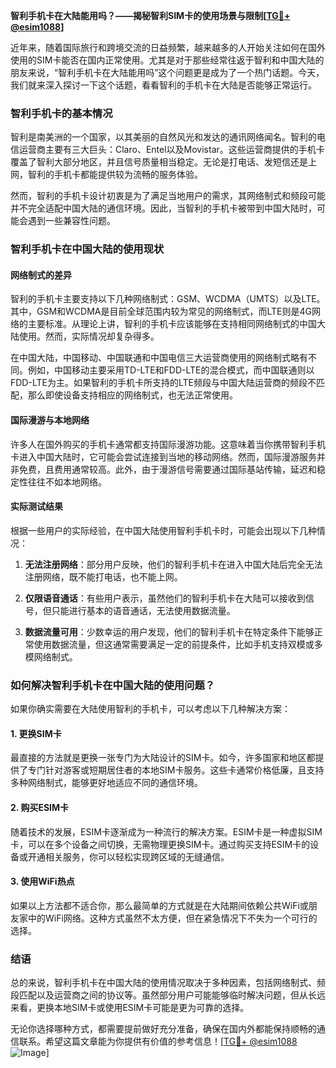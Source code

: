**智利手机卡在大陆能用吗？——揭秘智利SIM卡的使用场景与限制[[TG💪+ @esim1088](https://t.me/s/esim1088)]**

近年来，随着国际旅行和跨境交流的日益频繁，越来越多的人开始关注如何在国外使用的SIM卡能否在国内正常使用。尤其是对于那些经常往返于智利和中国大陆的朋友来说，“智利手机卡在大陆能用吗”这个问题更是成为了一个热门话题。今天，我们就来深入探讨一下这个话题，看看智利的手机卡在大陆是否能够正常运行。

### 智利手机卡的基本情况

智利是南美洲的一个国家，以其美丽的自然风光和发达的通讯网络闻名。智利的电信运营商主要有三大巨头：Claro、Entel以及Movistar。这些运营商提供的手机卡覆盖了智利大部分地区，并且信号质量相当稳定。无论是打电话、发短信还是上网，智利的手机卡都能提供较为流畅的服务体验。

然而，智利的手机卡设计初衷是为了满足当地用户的需求，其网络制式和频段可能并不完全适配中国大陆的通信环境。因此，当智利的手机卡被带到中国大陆时，可能会遇到一些兼容性问题。

### 智利手机卡在中国大陆的使用现状

#### 网络制式的差异

智利的手机卡主要支持以下几种网络制式：GSM、WCDMA（UMTS）以及LTE。其中，GSM和WCDMA是目前全球范围内较为常见的网络制式，而LTE则是4G网络的主要标准。从理论上讲，智利的手机卡应该能够在支持相同网络制式的中国大陆使用。然而，实际情况却复杂得多。

在中国大陆，中国移动、中国联通和中国电信三大运营商使用的网络制式略有不同。例如，中国移动主要采用TD-LTE和FDD-LTE的混合模式，而中国联通则以FDD-LTE为主。如果智利的手机卡所支持的LTE频段与中国大陆运营商的频段不匹配，那么即使设备支持相应的网络制式，也无法正常使用。

#### 国际漫游与本地网络

许多人在国外购买的手机卡通常都支持国际漫游功能。这意味着当你携带智利手机卡进入中国大陆时，它可能会尝试连接到当地的移动网络。然而，国际漫游服务并非免费，且费用通常较高。此外，由于漫游信号需要通过国际基站传输，延迟和稳定性往往不如本地网络。

#### 实际测试结果

根据一些用户的实际经验，在中国大陆使用智利手机卡时，可能会出现以下几种情况：

1. **无法注册网络**：部分用户反映，他们的智利手机卡在进入中国大陆后完全无法注册网络，既不能打电话，也不能上网。
   
2. **仅限语音通话**：有些用户表示，虽然他们的智利手机卡在大陆可以接收到信号，但只能进行基本的语音通话，无法使用数据流量。

3. **数据流量可用**：少数幸运的用户发现，他们的智利手机卡在特定条件下能够正常使用数据流量，但这通常需要满足一定的前提条件，比如手机支持双模或多模网络制式。

### 如何解决智利手机卡在中国大陆的使用问题？

如果你确实需要在大陆使用智利的手机卡，可以考虑以下几种解决方案：

#### 1. 更换SIM卡

最直接的方法就是更换一张专门为大陆设计的SIM卡。如今，许多国家和地区都提供了专门针对游客或短期居住者的本地SIM卡服务。这些卡通常价格低廉，且支持多种网络制式，能够更好地适应不同的通信环境。

#### 2. 购买ESIM卡

随着技术的发展，ESIM卡逐渐成为一种流行的解决方案。ESIM卡是一种虚拟SIM卡，可以在多个设备之间切换，无需物理更换SIM卡。通过购买支持ESIM卡的设备或开通相关服务，你可以轻松实现跨区域的无缝通信。

#### 3. 使用WiFi热点

如果以上方法都不适合你，那么最简单的方式就是在大陆期间依赖公共WiFi或朋友家中的WiFi网络。这种方式虽然不太方便，但在紧急情况下不失为一个可行的选择。

### 结语

总的来说，智利手机卡在中国大陆的使用情况取决于多种因素，包括网络制式、频段匹配以及运营商之间的协议等。虽然部分用户可能能够临时解决问题，但从长远来看，更换本地SIM卡或使用ESIM卡可能是更为可靠的选择。

无论你选择哪种方式，都需要提前做好充分准备，确保在国内外都能保持顺畅的通信联系。希望这篇文章能为你提供有价值的参考信息！[[TG💪+ @esim1088](https://t.me/s/esim1088) ![Image](https://i.postimg.cc/4NQfJmqS/Snipaste-2025-05-13-00-14-12.png)]